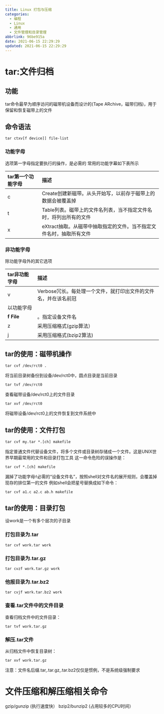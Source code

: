 ```yaml
---
title: Linux 打包与压缩
categories:
  - 编程
  - Linux
  - 通用
  - 文件管理和目录管理
abbrlink: 96be915a
date: 2021-06-15 22:29:29
updated: 2021-06-15 22:29:29
---
```

# tar:文件归档
## 功能
tar命令最早为顺序访问的磁带机设备而设计的(Tape ARchive，磁带归档)，用于保留和恢复磁带上的文件
## 命令语法
```
tar ctxv[f device]] file-list
```
### 功能字母
选项第一字母指定要执行的操作，是必需的
常用的功能字幕如下表所示

|tar第一个功能字母|描述|
|:---|:---|
|c|Create创建新磁带。从头开始写，以前存于磁带上的数据会被覆盖掉|
|t|Table列表。磁带上的文件名列表，当不指定文件名时，将列出所有的文件|
|x|eXtract抽取。从磁带中抽取指定的文件。当不指定文件名时，抽取所有文件|

### 非功能字母
除功能字母外的其它选项

|tar非功能字母|描述|
|:---|:---|
|v|Verbose冗长。每处理一个文件，就打印出文件的文件名，并在该名前冠|
|以功能字母|
|**f File**|。指定设备文件名|
|z|采用压缩格式(gzip算法）|
|j|采用压缩格式(bzip2算法)|


## tar的使用：磁带机操作
```
tar cvf /dev/rct0 .
```
将当前目录树备份到设备/dev/rct0中，圆点目录是当前目录
```
tar tvf /dev/rct0
```
查看磁带设备/dev/rct0上的文件目录
```
tar xvf /dev/rct0
```
将磁带设备/dev/rct0上的文件恢复到文件系统中

## tar的使用：文件打包
```
tar cvf my.tar *.[ch] makefile
```
指定普通文件代替设备文件，将多个文件或目录树存储成一个文件。这是UNIX世界早期最常用的文件和目录打包工具
这一命令危险的误操作是：
```
tar cvf *.[ch] makefile
```
漏掉了功能字母`f`必需的“设备文件名”，按照shell对文件名的展开规则，会覆盖掉现存的排位第一的文件
例如shell会把星号替换成如下命令：
```
tar cvf a1.c a2.c ab.h makefile
```
## tar的使用：目录打包
设work是一个有多个层次的子目录
### 打包目录为.tar
```
tar cvf work.tar work
```
### 打包目录为.tar.gz
```
tar cvzf work.tar.gz work
```
### 他报目录为.tar.bz2
```
tar cvjf work.tar.bz2 work
```
### 查看.tar文件中的文件目录
查看归档文件中的文件目录：
```
tar tvf work.tar.gz   
```
### 解压.tar文件
从归档文件中恢复目录树：
```
tar xvf work.tar.gz
```
注意：文件名后缀.tar,.tar.gz,.tar.bz2仅仅是惯例，不是系统级强制要求

# 文件压缩和解压缩相关命令

gzip/gunzip    (执行速度快）
bzip2/bunzip2   (占用较多的CPU时间）
